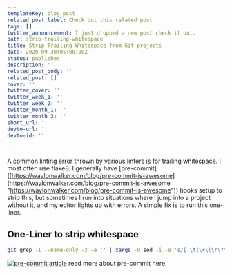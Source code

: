 ```yaml
---
templateKey: blog-post
related_post_label: Check out this related post
tags: []
twitter_announcement: I just dropped a new post check it out.
path: strip-trailing-whitespace
title: Strip Trailing Whitespace from Git projects
date: 2020-09-30T05:00:00Z
status: published
description: ''
related_post_body: ''
related_post: []
cover: ''
twitter_cover: ''
twitter_week_1: ''
twitter_week_2: ''
twitter_month_1: ''
twitter_month_3: ''
short_url: ''
devto-url: ''
devto-id: ''

---
```

A common linting error thrown by various linters is for trailing whitespace.  I most often use flake8.  I generally have \[pre-commit\]([https://waylonwalker.com/blog/pre-commit-is-awesome](https://waylonwalker.com/blog/pre-commit-is-awesome "https://waylonwalker.com/blog/pre-commit-is-awesome")) hooks setup to strip this, but sometimes I run into situations where I jump into a project without it, and my editor lights up with errors.  A simple fix is to run this one-liner.

## One-Liner to strip whitespace

``` bash
git grep -I --name-only -z -e '' | xargs -0 sed -i -e 's/[ \t]\+\(\r\?\)$/\1/'
```

[![pre-commit article](https://waylonwalker.com/pre-commit-is-awesome.png)](https://waylonwalker.com/blog/pre-commit-is-awesome)
read more about pre-commit here.